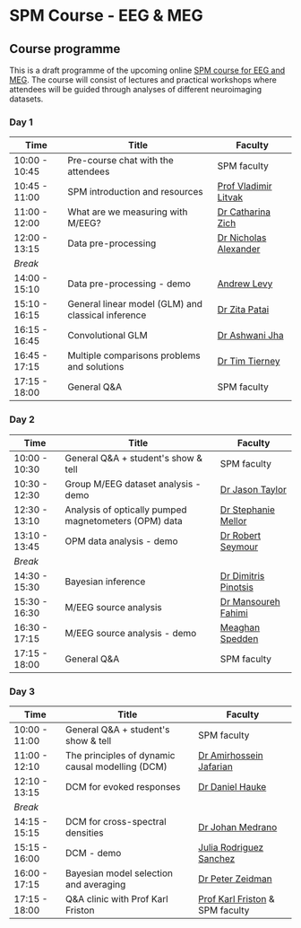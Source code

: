 # SPM Course - EEG & MEG

## Course programme

This is a draft programme of the upcoming online [SPM course for EEG and MEG](./index.md). The course will consist of lectures and practical workshops where attendees will be guided through analyses of different neuroimaging datasets. 

### Day 1

| Time              | Title                           | Faculty                                |
| ----------------- | ------------------------------- | -------------------------------------- |
| 10:00 - 10:45     | Pre-course chat with the attendees                  | SPM faculty                         |
| 10:45 - 11:00     | SPM introduction and resources                         | [Prof Vladimir Litvak](https://profiles.ucl.ac.uk/10801-vladimir-litvak) |
| 11:00 - 12:00     | What are we measuring with M/EEG?                    | [Dr Catharina Zich](https://www.ndcn.ox.ac.uk/team/catharina-zich)      |
| 12:00 - 13:15     | Data pre-processing	                              | [Dr Nicholas Alexander](https://profiles.ucl.ac.uk/74968-nicholas-alexander) |
| *Break*                                                                               |
| 14:00 - 15:10     | Data pre-processing - demo                            | [Andrew Levy](https://scholar.google.co.uk/citations?user=jr_wbp4AAAAJ&hl=en) |
| 15:10 - 16:15     | General linear model (GLM) and classical inference  | [Dr Zita Patai](https://profiles.ucl.ac.uk/35058-zita-patai) |
| 16:15 - 16:45     | Convolutional GLM                                   | [Dr Ashwani Jha](https://profiles.ucl.ac.uk/4064-ashwani-jha) |
| 16:45 - 17:15     | Multiple comparisons problems and solutions         | [Dr Tim Tierney](https://profiles.ucl.ac.uk/41354-tim-tierney) |
| 17:15 - 18:00     | General Q&A                                         | SPM faculty                            |


### Day 2

| Time              | Title                           | Faculty                                |
| ----------------- | ------------------------------- | -------------------------------------- |
| 10:00 - 10:30     | General Q&A + student's show & tell                    | SPM faculty                         |
| 10:30 - 12:30     | Group M/EEG dataset analysis - demo                   | [Dr Jason Taylor](https://research.manchester.ac.uk/en/persons/jason.taylor) |
| 12:30 - 13:10     | Analysis of optically pumped magnetometers (OPM) data | [Dr Stephanie Mellor](https://profiles.ucl.ac.uk/63631-stephanie-mellor)      |
| 13:10 - 13:45     | OPM data analysis - demo	                            | [Dr Robert Seymour](https://profiles.ucl.ac.uk/74338-robert-seymour) |
| *Break*                                                                               |
| 14:30 - 15:30     | Bayesian inference                                    | [Dr Dimitris Pinotsis](https://www.city.ac.uk/about/people/academics/dimitrios-pinotsis) |
| 15:30 - 16:30     | M/EEG source analysis                                 | [Dr Mansoureh Fahimi](https://profiles.ucl.ac.uk/87018-mansoureh-fahimi-hnazaee) |
| 16:30 - 17:15     | M/EEG source analysis - demo                          | [Meaghan Spedden](https://research.ku.dk/search/result/?pure=en%2Fpersons%2Fmeaghan-elizabeth-spedden(e96259a8-d793-4586-903e-cbf824fa8021).html) |
| 17:15 - 18:00     | General Q&A                                           | SPM faculty                            |


### Day 3

| Time              | Title                           | Faculty                                |
| ----------------- | ------------------------------- | -------------------------------------- |
| 10:00 - 11:00     | General Q&A + student's show & tell                    | SPM faculty                         |
| 11:00 - 12:10     | The principles of dynamic causal modelling (DCM)      | [Dr Amirhossein Jafarian](https://ftd.neurology.cam.ac.uk/directory/A_Jafarian) |
| 12:10 - 13:15     | DCM for evoked responses                              | [Dr Daniel Hauke](https://profiles.ucl.ac.uk/92790-daniel-hauke)      |
| *Break*                                                                               |
| 14:15 - 15:15     | DCM for cross-spectral densities                      | [Dr Johan Medrano](https://profiles.ucl.ac.uk/91185-johan-medrano) |
| 15:15 - 16:00     | DCM - demo                                            | [Julia Rodriguez Sanchez](https://www.researchgate.net/profile/Julia_Rodriguez-Sanchez) |
| 16:00 - 17:15     | Bayesian model selection and averaging                | [Dr Peter Zeidman](https://peterzeidman.co.uk/) |
| 17:15 - 18:00     | Q&A clinic with Prof Karl Friston                     | [Prof Karl Friston](https://www.fil.ion.ucl.ac.uk/~karl/) & SPM faculty                            |